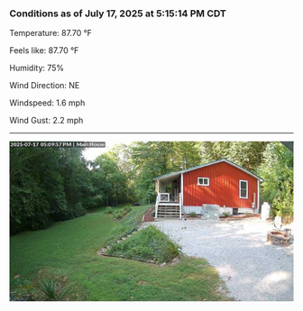 ### Conditions as of July 17, 2025 at 5:15:14 PM CDT 

Temperature: 87.70 &deg;F

Feels like: 87.70 &deg;F

Humidity: 75%

Wind Direction: NE

Windspeed: 1.6 mph

Wind Gust: 2.2 mph

---

<img src="./images/latest.jpeg"/>

